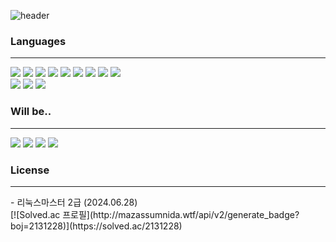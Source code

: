 ![header](https://capsule-render.vercel.app/api?type=slice&color=38FAD4&text=Welcome)


  <h3> Languages </h3>
  
<hr>
  <div align="left">

<!-- HTML5 -->
<img src="https://img.shields.io/badge/HTML5-E34F26?style=for-the-badge&logo=HTML5&logoColor=white">

<!-- CSS3 -->
<img src="https://img.shields.io/badge/CSS3-1572B6?style=for-the-badge&logo=CSS3&logoColor=white">


<!-- 자바 -->
<img src="https://img.shields.io/badge/java-007396?style=for-the-badge&logo=OpenJDK&logoColor=white">

<!--스프링부트 -->
<img src="https://img.shields.io/badge/springboot-6DB33F?style=for-the-badge&logo=springboot&logoColor=white">

<!-- mysql -->
<img src="https://img.shields.io/badge/MySQL-4479A1?style=for-the-badge&logo=MySQL&logoColor=white">

<!-- python -->
<img src="https://img.shields.io/badge/Python-3776AB?style=for-the-badge&logo=Python&logoColor=white">

<!-- raspberrypi -->
<img src="https://img.shields.io/badge/raspberrypi-A22846?style=for-the-badge&logo=raspberrypi&logoColor=white">

<!-- C -->
<img src="https://img.shields.io/badge/C-A8B9CC?style=for-the-badge&logo=c&logoColor=white">
<!-- C++ -->
<img src="https://img.shields.io/badge/C++-00599C?style=for-the-badge&logo=cplusplus&logoColor=white">

<br>
<img src="https://img.shields.io/badge/한국어-red?style=for-the-badge&logo=cesium&logoColor=white">
<img src="https://img.shields.io/badge/English-black?style=for-the-badge&logo=etsy&logoColor=white">
<img src="https://img.shields.io/badge/日本語-F7F9FA?style=for-the-badge&logo=postman&logoColor=red">

  </div>
</div>

<div>
<h3>Will be..</h3>
<hr>
<!-- JavaScript -->
<img src="https://img.shields.io/badge/JavaScript-F7DF1E?style=for-the-badge&logo=JavaScript&logoColor=white">

 <!-- node.js --> 
<img src="https://img.shields.io/badge/Node.js-339933?style=for-the-badge&logo=Node.js&logoColor=white">

<!-- react -->
<img src="https://img.shields.io/badge/React-61DAFB?style=for-the-badge&logo=React&logoColor=white">

<!-- kotlin -->
  <img src="https://img.shields.io/badge/Kotlin-7F52FF?style=for-the-badge&logo=Kotlin&logoColor=white">
</div>


<!-- 자격증 -->
<div>
<h3>License</h3>
<hr>
- 리눅스마스터 2급 (2024.06.28)
  
</div>

<div>
[![Solved.ac
프로필](http://mazassumnida.wtf/api/v2/generate_badge?boj=2131228)](https://solved.ac/2131228)
  
</div>
